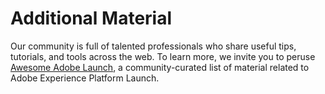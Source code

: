 # Additional Material

Our community is full of talented professionals who share useful tips, tutorials, and tools across the web. To learn more, we invite you to peruse [Awesome Adobe Launch](https://github.com/MisterPhilip/awesome-adobe-launch), a community-curated list of material related to Adobe Experience Platform Launch.
